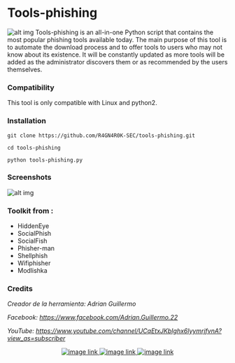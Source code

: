 # Tools-phishing
![alt img](screenshot1.png)
Tools-phishing is an all-in-one Python script that contains the most popular phishing tools available today. The main purpose of this tool is to automate the download process and to offer tools to users who may not know about its existence. It will be constantly updated as more tools will be added as the administrator discovers them or as recommended by the users themselves.

### Compatibility

This tool is only compatible with Linux and python2.

### Installation

```
git clone https://github.com/R4GN4R0K-SEC/tools-phishing.git
```
```
cd tools-phishing
```
```
python tools-phishing.py 
```

### Screenshots

![alt img](screenshot2.png)

### Toolkit from :
* HiddenEye
* SocialPhish
* SocialFish
* Phisher-man
* Shellphish
* Wifiphisher
* Modlishka


### Credits
*Creador de la herramienta: Adrian Guillermo*

*Facebook: https://www.facebook.com/Adrian.Guillermo.22*

*YouTube: https://www.youtube.com/channel/UCqEtxJKbIghx6lyymrjfvnA?view_as=subscriber*

<p align="center">  
<a href="https://R4GN4R0K-SEC.github.io/" title="website homepage">
   <img alt="image link" src="https://github.com/R4GN4R0K-SEC/pandora/assets/74421852/ab1796b2-72d3-4678-b2b6-83be792b3512"/>
<a href="https://github.com/R4GN4R0K-SEC/tools-phishing/" title="files github repo">
   <img alt="image link" src="https://github.com/R4GN4R0K-SEC/pandora/assets/74421852/3cbe8b24-0309-45e8-932d-852c0917b865"/>
<a href="https://github.com/R4GN4R0K-SEC/tools-phishing/archive/refs/heads/master.zip" title="Download zip">
   <img alt="image link" src="https://github.com/R4GN4R0K-SEC/pandora/assets/74421852/03400010-8696-4019-83d7-926b217f8203"/>   
